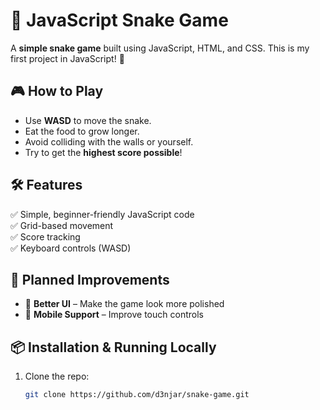 # 🐍 JavaScript Snake Game

A **simple snake game** built using JavaScript, HTML, and CSS. This is my first project in JavaScript! 🎉  

## 🎮 How to Play
- Use **WASD** to move the snake.  
- Eat the food to grow longer.  
- Avoid colliding with the walls or yourself.  
- Try to get the **highest score possible**!  

## 🛠️ Features
✅ Simple, beginner-friendly JavaScript code  
✅ Grid-based movement  
✅ Score tracking  
✅ Keyboard controls (WASD)  

## 🔧 Planned Improvements
- 🎨 **Better UI** – Make the game look more polished  
- 📱 **Mobile Support** – Improve touch controls

## 📦 Installation & Running Locally
1. Clone the repo:  
   ```sh
   git clone https://github.com/d3njar/snake-game.git
